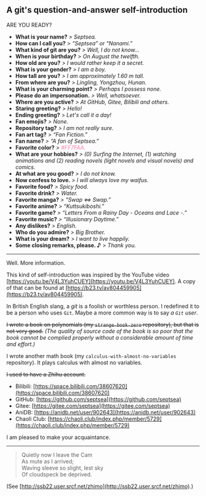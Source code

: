 ## A git's question-and-answer self-introduction

ARE YOU READY?

- **What is your name?** *> Septsea.*
- **How can I call you?** *> “Septsea” or “Nanami.”*
- **What kind of git are you?** *> Well, I do not know...*
- **When is your birthday?** *> On August the twelfth.*
- **How old are you?** *> I would rather keep it a secret.*
- **What is your gender?** *> I am a boy.*
- **How tall are you?** *> I am approximately 1.60 m tall.*
- **From where are you?** *> Lingling, Yongzhou, Hunan.*
- **What is your charming point?** *> Perhaps I possess none.*
- **Please do an impersonation.** *> Well, whatsoever.*
- **Where are you active?** *> At GitHub, Gitee, Bilibili and others.*
- **Staring greeting?** *> Hello!*
- **Ending greeting?** *> Let's call it a day!*
- **Fan emojis?** *> None.*
- **Repository tag?** *> I am not really sure.*
- **Fan art tag?** *> “Fan Fiction.”*
- **Fan name?** *> “A fan of Septsea.”*
- **Favorite color?** *> <text style="color:#FF7FAA;">#FF7FAA.</text>*
- **What are your hobbies?** *> (0) Surfing the Internet, (1) watching animations and (2) reading novels (light novels and visual novels) and comics.*
- **At what are you good?** *> I do not know.*
- **Now confess to love.** *> I will always love my waifus.*
- **Favorite food?** *> Spicy food.*
- **Favorite drink?** *> Water.*
- **Favorite manga?** *> “Swap ⇔ Swap.”*
- **Favorite anime?** *> “Kuttsukiboshi.”*
- **Favorite game?** *> “Letters From a Rainy Day - Oceans and Lace -.”*
- **Favorite music?** *> “Illusionary Daytime.”*
- **Any dislikes?** *> English.*
- **Who do you admire?** *> Big Brother.*
- **What is your dream?** *> I want to live happily.*
- **Some closing remarks, please. ♪** *> Thank you.*

---

Well. More information.

This kind of self-introduction was inspired by the YouTube video [https://youtu.be/V4L3YuhCUEY](https://youtu.be/V4L3YuhCUEY). A copy of that can be found at [https://b23.tv/av804459905](https://b23.tv/av804459905).

In British English slang, a *git* is a foolish or worthless person. I redefined it to be a person who uses `Git`. Maybe a more common way is to say *a `Git` user*.

~~I wrote a book on polynomials (my `strange-book-zero` repository), but that is not very good.~~ *(The quality of source code of the book is so poor that the book cannot be complied properly without a considerable amount of time and effort.)*

I wrote another math book (my `calculus-with-almost-no-variables` repository). It plays calculus with almost no variables.

~~I used to have a Zhihu account.~~

- Bilibili: [https://space.bilibili.com/38607620](https://space.bilibili.com/38607620)
- GitHub: [https://github.com/septsea](https://github.com/septsea)
- Gitee: [https://gitee.com/septsea](https://gitee.com/septsea)
- AniDB: [https://anidb.net/user/902643](https://anidb.net/user/902643)
- Chaoli Club: [https://chaoli.club/index.php/member/5729](https://chaoli.club/index.php/member/5729)

I am pleased to make your acquaintance.

---

> Quietly now I leave the Cam<br>
> As mute as I arrived;<br>
> Waving sleeve so slight, lest sky<br>
> Of cloudspeck be deprived.

(See [http://ssb22.user.srcf.net/zhimo](http://ssb22.user.srcf.net/zhimo).)

